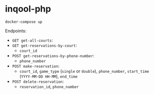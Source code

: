 # inqool-php

`docker-compose up`

Endpoints: 

 - `GET get-all-courts`: 
 - `GET get-reservations-by-court`: 
   - `court_id`
 - `POST get-reservations-by-phone-number`: 
   - `phone_number`
 - `POST make-reservation`: 
   - `court_id`, `game_type` (`single` or `double`), `phone_number`, `start_time` (`YYYY-MM-DD HH-MM`), `end_time`
 - `POST delete-reservation`: 
   - `reservation_id`, `phone_number`

